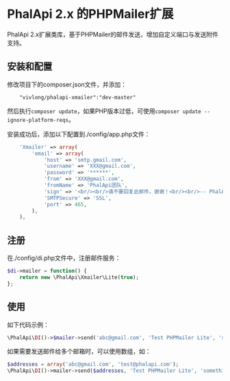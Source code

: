 # PhalApi 2.x 的PHPMailer扩展
PhalApi 2.x扩展类库，基于PHPMailer的邮件发送，增加自定义端口与发送附件支持。

## 安装和配置
修改项目下的composer.json文件，并添加：  
```
    "vivlong/phalapi-xmailer":"dev-master"
```
然后执行```composer update```，如果PHP版本过低，可使用```composer update --ignore-platform-reqs```。  

安装成功后，添加以下配置到./config/app.php文件：  
```php
    'Xmailer' => array(
        'email' => array(
            'host' => 'smtp.gmail.com',
            'username' => 'XXX@gmail.com',
            'password' => '******',
            'from' => 'XXX@gmail.com',
            'fromName' => 'PhalApi团队',
            'sign' => '<br/><br/>请不要回复此邮件，谢谢！<br/><br/>-- PhalApi团队敬上 ',
            'SMTPSecure' => 'SSL',
            'port' => 465,
        ),
    ),
```

## 注册
在./config/di.php文件中，注册邮件服务：  
```php
$di->mailer = function() {
    return new \PhalApi\Xmailer\Lite(true);
};
```

## 使用
如下代码示例：
```php
\PhalApi\DI()->$mailer->send('abc@gmail.com', 'Test PHPMailer Lite', 'something here ...');
```

如果需要发送邮件给多个邮箱时，可以使用数组，如：  
```php
$addresses = array('abc@gmail.com', 'test@phalapi.com');
\PhalApi\DI()->mailer->send($addresses, 'Test PHPMailer Lite', 'something here ...');
```
